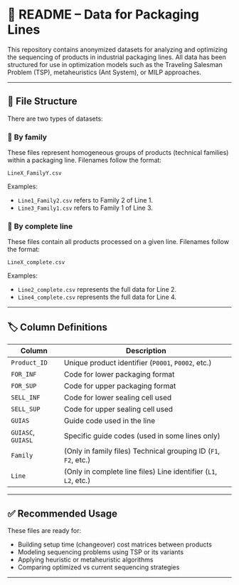 
# 📘 README –  Data for Packaging Lines

This repository contains anonymized datasets for analyzing and optimizing the sequencing of products in industrial packaging lines. All data has been structured for use in optimization models such as the Traveling Salesman Problem (TSP), metaheuristics (Ant System), or MILP approaches.

---

## 📂 File Structure

There are two types of datasets:

### 🔹 **By family**
These files represent homogeneous groups of products (technical families) within a packaging line. Filenames follow the format:

```
LineX_FamilyY.csv
```

Examples:
- `Line1_Family2.csv` refers to Family 2 of Line 1.
- `Line3_Family1.csv` refers to Family 1 of Line 3.

### 🔹 **By complete line**
These files contain all products processed on a given line. Filenames follow the format:

```
LineX_complete.csv
```

Examples:
- `Line2_complete.csv` represents the full data for Line 2.
- `Line4_complete.csv` represents the full data for Line 4.

---

## 🏷️ Column Definitions

| Column        | Description                                                                   |
|---------------|-------------------------------------------------------------------------------|
| `Product_ID` | Unique product identifier (`P0001`, `P0002`, etc.)                |
| `FOR_INF`     | Code for lower packaging format                                               |
| `FOR_SUP`     | Code for upper packaging format                                               |
| `SELL_INF`    | Code for lower sealing cell used                                              |
| `SELL_SUP`    | Code for upper sealing cell used                                              |
| `GUIAS`       | Guide code used in the line                                                   |
| `GUIASC`, `GUIASL` | Specific guide codes (used in some lines only)                          |
| `Family`     | (Only in family files) Technical grouping ID (`F1`, `F2`, etc.)              |
| `Line`       | (Only in complete line files) Line identifier (`L1`, `L2`, etc.)             |

---

## ✅ Recommended Usage

These files are ready for:
- Building setup time (changeover) cost matrices between products
- Modeling sequencing problems using TSP or its variants
- Applying heuristic or metaheuristic algorithms
- Comparing optimized vs current sequencing strategies

---
